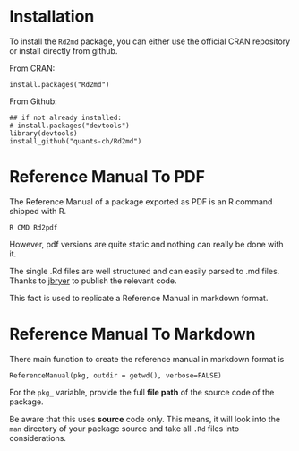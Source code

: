 # Installation

To install the `Rd2md` package, you can either use the official CRAN repository or install directly from github.

From CRAN:

```{r, eval=FALSE}
install.packages("Rd2md")
```

From Github:
```{r, eval=FALSE}
## if not already installed:
# install.packages("devtools") 
library(devtools)
install_github("quants-ch/Rd2md")
```

# Reference Manual To PDF

The Reference Manual of a package exported as PDF is an R command shipped with R.

```
R CMD Rd2pdf
```

However, pdf versions are quite static and nothing can really be done with it. 

The single .Rd files are well structured and can easily parsed to .md files. Thanks to [jbryer]('https://github.com/jbryer/Rd2markdown') to publish the relevant code.

This fact is used to replicate a Reference Manual in markdown format.

# Reference Manual To Markdown

There main function to create the reference manual in markdown format is

```{r, eval=FALSE}
ReferenceManual(pkg, outdir = getwd(), verbose=FALSE)
```

For the `pkg_` variable, provide the full **file path** of the source code of the package.

Be aware that this uses **source** code only. This means, it will look into the `man` directory of your package source and take all `.Rd` files into considerations.